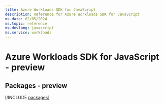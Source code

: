 ```yaml
---
title: Azure Workloads SDK for JavaScript
description: Reference for Azure Workloads SDK for JavaScript
ms.date: 02/05/2024
ms.topic: reference
ms.devlang: javascript
ms.service: workloads
---
```

# Azure Workloads SDK for JavaScript - preview
## Packages - preview
[!INCLUDE [packages](workloads-index.md)]